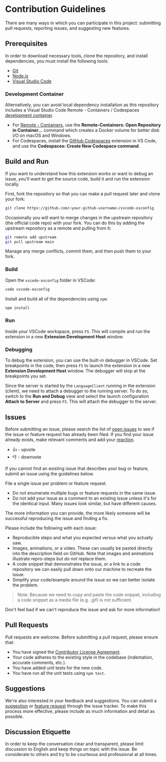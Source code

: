 # Contribution Guidelines

There are many ways in which you can participate in this project: submitting pull requests, reporting issues, and suggesting new features.

## Prerequisites

In order to download necessary tools, clone the repository, and install dependencies, you must install the following tools:

- [Git](https://git-scm.com/)
- [Node.js](https://nodejs.org/)
- [Visual Studio Code](https://code.visualstudio.com/)

### Development Container

Alternatively, you can avoid local dependency installation as this repository includes a Visual Studio Code Remote - Containers / Codespaces [development container](https://github.com/Azure/vscode-osconfig/tree/main/.devcontainer).

- For [Remote - Containers](https://aka.ms/vscode-remote/download/containers), use the **Remote-Containers: Open Repository in Container...** command which creates a Docker volume for better disk I/O on macOS and Windows.
- For Codespaces, install the [GitHub Codespaces](https://marketplace.visualstudio.com/items?itemName=GitHub.codespaces) extension in VS Code, and use the **Codespaces: Create New Codespace command**.

## Build and Run

If you want to understand how this extension works or want to debug an issue, you'll want to get the source code, build it and run the extension locally.

First, fork the repository so that you can make a pull request later and clone your fork:

```bash
git clone https://github.com/<your-github-username>/vscode-osconfig
```

Occasionally you will want to merge changes in the upstream repository (the official code repo) with your fork. You can do this by adding the upstream repository as a remote and pulling from it:

```bash
git remote add upstream
git pull upstream main
```

Manage any merge conflicts, commit them, and then push them to your fork.

### Build

Open the `vscode-osconfig` folder in VSCode:

```bash
code vscode-osconfig
```

Install and build all of the dependencies using `npm`:

```bash
npm install
```

### Run

Inside your VSCode workspace, press `F5`. This will compile and run the extension in a new **Extension Development Host** window.

### Debugging

To debug the extension, you can use the built-in debugger in VSCode. Set breakpoints in the code, then press `F5` to launch the extension in a new **Extension Development Host** window. The debugger will stop at the breakpoints you set.

Since the server is started by the `LanguageClient` running in the extension (client), we need to attach a debugger to the running server. To do so, switch to the **Run and Debug** view and select the launch configuration **Attach to Server** and press `F5`. This will attach the debugger to the server.

## Issues

Before submitting an issue, please search the list of [open issues]() to see if the issue or feature request has already been filed. If you find your issue already exists, make relevant comments and add your [reaction](https://github.com/blog/2119-add-reactions-to-pull-requests-issues-and-comments).

- 👍 - upvote
- 👎 - downvote

If you cannot find an existing issue that describes your bug or feature, submit an issue using the guidelines below.

File a single issue per problem or feature request.

- Do not enumerate multiple bugs or feature requests in the same issue.
- Do not add your issue as a comment to an existing issue unless it's for the identical input. Many issues look similar, but have different causes.

The more information you can provide, the more likely someone will be successful reproducing the issue and finding a fix.

Please include the following with each issue:

- Reproducible steps and what you expected versus what you actually saw.
- Images, animations, or a video. These can usually be pasted directly into the description field on GitHub. Note that images and animations illustrate repro-steps but *do not* replace them.
- A code snippet that demonstrates the issue, or a link to a code repository we can easily pull down onto our machine to recreate the issue.
- Simplify your code/example around the issue so we can better isolate the problem.

> Note: Because we need to copy and paste the code snippet, including a code snippet as a media file (e.g. .gif) is not sufficient.

Don't feel bad if we can't reproduce the issue and ask for more information!

## Pull Requests

Pull requests are welcome. Before submitting a pull request, please ensure that:

- You have signed the [Contributor License Agreement](https://cla.opensource.microsoft.com/microsoft/vscode-osconfig).
- Your code adheres to the existing style in the codebase (indentation, accurate comments, etc.).
- You have added unit tests for the new code.
- You have run all the unit tests using `npm test`.

## Suggestions

We're also interested in your feedback and suggestions. You can submit a [suggestion](TODO:) or [feature request](TODO:) through the issue tracker. To make this process more effective, please include as much information and detail as possible.

## Discussion Etiquette

In order to keep the conversation clear and transparent, please limit discussion to English and keep things on topic with the issue. Be considerate to others and try to be courteous and professional at all times.
